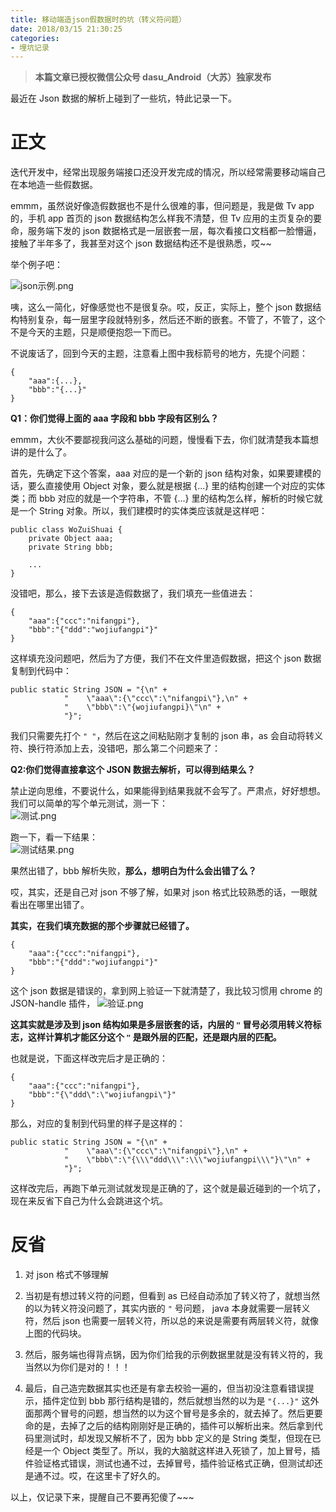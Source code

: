 ```yaml
---
title: 移动端造json假数据时的坑（转义符问题）
date: 2018/03/15 21:30:25
categories:
- 埋坑记录
---
```


> **本篇文章已授权微信公众号 dasu_Android（大苏）独家发布**  

最近在 Json 数据的解析上碰到了一些坑，特此记录一下。  

# 正文  
迭代开发中，经常出现服务端接口还没开发完成的情况，所以经常需要移动端自己在本地造一些假数据。  

emmm，虽然说好像造假数据也不是什么很难的事，但问题是，我是做 Tv app 的，手机 app 首页的 json 数据结构怎么样我不清楚，但 Tv 应用的主页复杂的要命，服务端下发的 json 数据格式是一层嵌套一层，每次看接口文档都一脸懵逼，接触了半年多了，我甚至对这个 json 数据结构还不是很熟悉，哎~~  

举个例子吧：  

![json示例.png](https://upload-images.jianshu.io/upload_images/1924341-a5848230b7caffc1.png?imageMogr2/auto-orient/strip%7CimageView2/2/w/1240)

咦，这么一简化，好像感觉也不是很复杂。哎，反正，实际上，整个 json 数据结构特别复杂，每一层里字段就特别多，然后还不断的嵌套。不管了，不管了，这个不是今天的主题，只是顺便抱怨一下而已。  

不说废话了，回到今天的主题，注意看上图中我标箭号的地方，先提个问题：  

```  
{
    "aaa":{...},
    "bbb":"{...}"
}

```

**Q1：你们觉得上面的 aaa 字段和 bbb 字段有区别么？**  

emmm，大伙不要鄙视我问这么基础的问题，慢慢看下去，你们就清楚我本篇想讲的是什么了。  

首先，先确定下这个答案，aaa 对应的是一个新的 json 结构对象，如果要建模的话，要么直接使用 Object 对象，要么就是根据 {...} 里的结构创建一个对应的实体类；而 bbb 对应的就是一个字符串，不管 {...} 里的结构怎么样，解析的时候它就是一个 String 对象。所以，我们建模时的实体类应该就是这样吧：  

```  
public class WoZuiShuai {
    private Object aaa;
    private String bbb;
    
    ...
}
```

没错吧，那么，接下去该是造假数据了，我们填充一些值进去：  
```
{
    "aaa":{"ccc":"nifangpi"},
    "bbb":"{"ddd":"wojiufangpi"}"
}
```

这样填充没问题吧，然后为了方便，我们不在文件里造假数据，把这个 json 数据复制到代码中：  

```  
public static String JSON = "{\n" +
            "    \"aaa\":{\"ccc\":\"nifangpi\"},\n" +
            "    \"bbb\":\"{wojiufangpi}\"\n" +
            "}";
```

我们只需要先打个 `" "`，然后在这之间粘贴刚才复制的 json 串，as 会自动将转义符、换行符添加上去，没错吧，那么第二个问题来了：  

**Q2:你们觉得直接拿这个 JSON 数据去解析，可以得到结果么？**  

禁止逆向思维，不要说什么，如果能得到结果我就不会写了。严肃点，好好想想。我们可以简单的写个单元测试，测一下：  
![测试.png](https://upload-images.jianshu.io/upload_images/1924341-aa2629755881b10b.png?imageMogr2/auto-orient/strip%7CimageView2/2/w/1240)


跑一下，看一下结果：  
![测试结果.png](https://upload-images.jianshu.io/upload_images/1924341-8fff7e7c2bc4d31d.png?imageMogr2/auto-orient/strip%7CimageView2/2/w/1240)

果然出错了，bbb 解析失败，**那么，想明白为什么会出错了么？**  

哎，其实，还是自己对 json 不够了解，如果对 json 格式比较熟悉的话，一眼就看出在哪里出错了。  

**其实，在我们填充数据的那个步骤就已经错了。**  

```
{
    "aaa":{"ccc":"nifangpi"},
    "bbb":"{"ddd":"wojiufangpi"}"
}
```

这个 json 数据是错误的，拿到网上验证一下就清楚了，我比较习惯用 chrome 的 JSON-handle 插件，
![验证.png](https://upload-images.jianshu.io/upload_images/1924341-d91af8cfd179b2b2.png?imageMogr2/auto-orient/strip%7CimageView2/2/w/1240)

**这其实就是涉及到 json 结构如果是多层嵌套的话，内层的 `"` 冒号必须用转义符标志，这样计算机才能区分这个 `"` 是跟外层的匹配，还是跟内层的匹配。**  

也就是说，下面这样改完后才是正确的：  
```
{
    "aaa":{"ccc":"nifangpi"},
    "bbb":"{\"ddd\":\"wojiufangpi\"}"
}
```
那么，对应的复制到代码里的样子是这样的：  
```  
public static String JSON = "{\n" +
            "    \"aaa\":{\"ccc\":\"nifangpi\"},\n" +
            "    \"bbb\":\"{\\\"ddd\\\":\\\"wojiufangpi\\\"}\"\n" +
            "}";
```

这样改完后，再跑下单元测试就发现是正确的了，这个就是最近碰到的一个坑了，现在来反省下自己为什么会跳进这个坑。  

# 反省  
1. 对 json 格式不够理解  

2. 当初是有想过转义符的问题，但看到 as 已经自动添加了转义符了，就想当然的以为转义符没问题了，其实内嵌的 `"` 号问题， java 本身就需要一层转义符，然后 json 也需要一层转义符，所以总的来说是需要有两层转义符，就像上图的代码块。  

3. 然后，服务端也得背点锅，因为你们给我的示例数据里就是没有转义符的，我当然以为你们是对的！！！  

4. 最后，自己造完数据其实也还是有拿去校验一遍的，但当初没注意看错误提示，插件定位到 bbb 那行结构是错的，然后就想当然的以为是 `"{...}"` 这外面那两个冒号的问题，想当然的以为这个冒号是多余的，就去掉了。然后更要命的是，去掉了之后的结构刚刚好是正确的，插件可以解析出来。然后拿到代码里测试时，却发现又解析不了，因为 bbb 定义的是 String 类型，但现在已经是一个 Object 类型了。所以，我的大脑就这样进入死锁了，加上冒号，插件验证格式错误，测试也通不过，去掉冒号，插件验证格式正确，但测试却还是通不过。哎，在这里卡了好久的。  

以上，仅记录下来，提醒自己不要再犯傻了~~~
